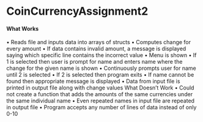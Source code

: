 # CoinCurrencyAssignment2

#### What Works
• Reads file and inputs data into arrays of structs
• Computes change for every amount
• If data contains invalid amount, a message is displayed saying which specific line
contains the incorrect value
• Menu is shown
• If 1 is selected then user is prompt for name and enters name where the change for the
given name is shown
• Continuously prompts user for name until 2 is selected
• If 2 is selected then program exits
• If name cannot be found then appropriate message is displayed
• Data from input file is printed in output file along with change values
What Doesn’t Work
• Could not create a function that adds the amounts of the same currencies under the same
individual name
• Even repeated names in input file are repeated in output file
• Program accepts any number of lines of data instead of only 0-10
